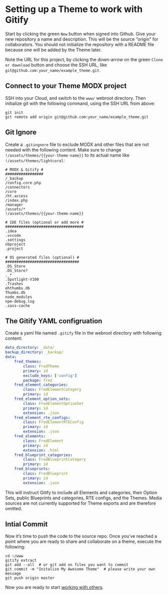 # Setting up a Theme to work with Gitify

Start by clicking the green `New` button when signed into Github. Give your new repository a name and description. This will be the source “origin” for collaborators. You should not initialize the repository with a README file because one will be added by the Theme later.

Note the URL for this project, by clicking the down-arrow on the green `Clone or download` button and choose the SSH URL, like `git@github.com:your_name/example_theme.git`.

## Connect to your Theme MODX project

SSH into your Cloud, and switch to the `www/` webroot directory. Then initialize git with the following command, using the SSH URL from above:

```plain
git init
git remote add origin git@github.com:your_name/example_theme.git
```

## Git Ignore

Create a `.gitingnore` file to exclude MODX and other files that are not needed with the following content. Make sure to change `!/assets/themes/{{your-theme-name}}` to its actual name like `!/assets/themes/lightcoral`:

```plain
# MODX & Gitify #
#################
/_backup
/config.core.php
/connectors
/core
/ht.access
/index.php
/manager
/assets/*
!/assets/themes/{{your-theme-name}}

# IDE files (optional or add more #
###################################
.idea
.vscode
.settings
nbproject
.project

# OS generated files (optional) #
#################################
.DS_Store
.DS_Store?
._*
.Spotlight-V100
.Trashes
ehthumbs.db
Thumbs.db
node_modules
npm-debug.log
.sass-cache
```

## The Gitify YAML configruation

Create a yaml file named `.gitify` file in the webroot directory with following content:

```yaml
data_directory: _data/
backup_directory: _backup/
data:
    fred_themes:
        class: FredTheme
        primary: id
        exclude_keys: ['config']
        package: fred
    fred_element_categories:
        class: FredElementCategory
        primary: id
    fred_element_option_sets:
        class: FredElementOptionSet
        primary: id
        extension: .json
    fred_element_rte_configs:
        class: FredElementRTEConfig
        primary: id
        extension: .json
    fred_elements:
        class: FredElement
        primary: id
        extension: .html
    fred_blueprint_categories:
        class: FredBlueprintCategory
        primary: id
    fred_blueprints:
        class: FredBlueprint
        primary: id
        extension: .json
```

This will instruct Gitify to include all Elements and categories, their Option Sets, public Blueprints and categories, RTE configs, and the Themes. Media sources are not currently supported for Theme exports and are therefore omitted.

## Intial Commit

Now it’s time to push the code to the source repo. Once you’ve reached a point where you are ready to share and collaborate on a theme, execute the following:

```plain
cd ~/www
gitify extract
git add --all  # or git add on files you want to commit
git commit -m "Initalize My Awesome Theme"  # please write your own message
git push origin master
```

Now you are ready to start [working with others](gitify_in_action.md).
